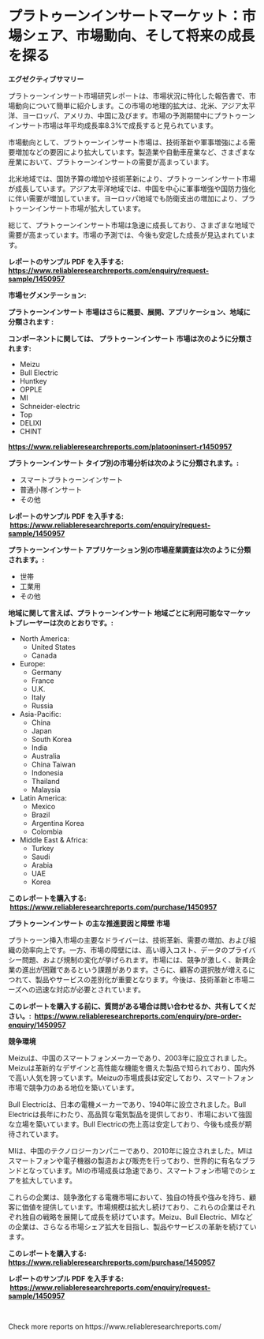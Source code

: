<p><h1>プラトゥーンインサートマーケット：市場シェア、市場動向、そして将来の成長を探る</h1></p><p><strong>エグゼクティブサマリー</strong></p>
<p><p>プラトゥーンインサート市場研究レポートは、市場状況に特化した報告書で、市場動向について簡単に紹介します。この市場の地理的拡大は、北米、アジア太平洋、ヨーロッパ、アメリカ、中国に及びます。市場の予測期間中にプラトゥーンインサート市場は年平均成長率8.3%で成長すると見られています。</p><p>市場動向として、プラトゥーンインサート市場は、技術革新や軍事増強による需要増加などの要因により拡大しています。製造業や自動車産業など、さまざまな産業において、プラトゥーンインサートの需要が高まっています。</p><p>北米地域では、国防予算の増加や技術革新により、プラトゥーンインサート市場が成長しています。アジア太平洋地域では、中国を中心に軍事増強や国防力強化に伴い需要が増加しています。ヨーロッパ地域でも防衛支出の増加により、プラトゥーンインサート市場が拡大しています。</p><p>総じて、プラトゥーンインサート市場は急速に成長しており、さまざまな地域で需要が高まっています。市場の予測では、今後も安定した成長が見込まれています。</p></p>
<p><strong>レポートのサンプル PDF を入手する: <a href="https://www.reliableresearchreports.com/enquiry/request-sample/1450957">https://www.reliableresearchreports.com/enquiry/request-sample/1450957</a></strong></p>
<p><strong>市場セグメンテーション:</strong></p>
<p><strong> プラトゥーンインサート 市場はさらに概要、展開、アプリケーション、地域に分類されます :</strong></p>
<p><strong>コンポーネントに関しては、 プラトゥーンインサート 市場は次のように分類されます: &nbsp;</strong></p>
<p><ul><li>Meizu</li><li>Bull Electric</li><li>Huntkey</li><li>OPPLE</li><li>MI</li><li>Schneider-electric</li><li>Top</li><li>DELIXI</li><li>CHINT</li></ul></p>
<p><strong><a href="https://www.reliableresearchreports.com/platooninsert-r1450957">https://www.reliableresearchreports.com/platooninsert-r1450957</a></strong></p>
<p><strong> プラトゥーンインサート タイプ別の市場分析は次のように分類されます。:</strong></p>
<p><ul><li>スマートプラトゥーンインサート</li><li>普通小隊インサート</li><li>その他</li></ul></p>
<p><strong>レポートのサンプル PDF を入手する: &nbsp;<a href="https://www.reliableresearchreports.com/enquiry/request-sample/1450957">https://www.reliableresearchreports.com/enquiry/request-sample/1450957</a></strong></p>
<p><strong> プラトゥーンインサート アプリケーション別の市場産業調査は次のように分類されます。:</strong></p>
<p><ul><li>世帯</li><li>工業用</li><li>その他</li></ul></p>
<p><strong>地域に関して言えば、プラトゥーンインサート 地域ごとに利用可能なマーケットプレーヤーは次のとおりです。:</strong></p>
<p><ul>
    <li>
        North America:
        <ul>
            <li>United States</li>
            <li>Canada</li>
        </ul>
    </li>
    <li>
        Europe:
        <ul>
            <li>Germany</li>
            <li>France</li>
            <li>U.K.</li>
            <li>Italy</li>
            <li>Russia</li>
        </ul>
    </li>
    <li>
        Asia-Pacific:
        <ul>
            <li>China</li>
            <li>Japan</li>
            <li>South Korea</li>
            <li>India</li>
            <li>Australia</li>
            <li>China Taiwan</li>
            <li>Indonesia</li>
            <li>Thailand</li>
            <li>Malaysia</li>
        </ul>
    </li>
    <li>
        Latin America:
        <ul>
            <li>Mexico</li>
            <li>Brazil</li>
            <li>Argentina Korea</li>
            <li>Colombia</li>
        </ul>
    </li>
    <li>
        Middle East & Africa:
        <ul>
            <li>Turkey</li>
            <li>Saudi</li>
            <li>Arabia</li>
            <li>UAE</li>
            <li>Korea</li>
        </ul>
    </li>
    </ul></p>
<p><strong>このレポートを購入する: &nbsp;<a href="https://www.reliableresearchreports.com/purchase/1450957">https://www.reliableresearchreports.com/purchase/1450957</a></strong></p>
<p><strong>プラトゥーンインサート の主な推進要因と障壁 市場</strong></p>
<p><p>プラトゥーン挿入市場の主要なドライバーは、技術革新、需要の増加、および組織の効率向上です。一方、市場の障壁には、高い導入コスト、データのプライバシー問題、および規制の変化が挙げられます。市場には、競争が激しく、新興企業の進出が困難であるという課題があります。さらに、顧客の選択肢が増えるにつれて、製品やサービスの差別化が重要となります。今後は、技術革新と市場ニーズへの迅速な対応が必要とされています。</p></p>
<p><strong>このレポートを購入する前に、質問がある場合は問い合わせるか、共有してください。:&nbsp; <a href="https://www.reliableresearchreports.com/enquiry/pre-order-enquiry/1450957">https://www.reliableresearchreports.com/enquiry/pre-order-enquiry/1450957</a></strong></p>
<p><strong>競争環境</strong></p>
<p><p>Meizuは、中国のスマートフォンメーカーであり、2003年に設立されました。Meizuは革新的なデザインと高性能な機能を備えた製品で知られており、国内外で高い人気を誇っています。Meizuの市場成長は安定しており、スマートフォン市場で競争力のある地位を築いています。</p><p>Bull Electricは、日本の電機メーカーであり、1940年に設立されました。Bull Electricは長年にわたり、高品質な電気製品を提供しており、市場において強固な立場を築いています。Bull Electricの売上高は安定しており、今後も成長が期待されています。</p><p>MIは、中国のテクノロジーカンパニーであり、2010年に設立されました。MIはスマートフォンや電子機器の製造および販売を行っており、世界的に有名なブランドとなっています。MIの市場成長は急速であり、スマートフォン市場でのシェアを拡大しています。</p><p>これらの企業は、競争激化する電機市場において、独自の特長や強みを持ち、顧客に価値を提供しています。市場規模は拡大し続けており、これらの企業はそれぞれ独自の戦略を展開して成長を続けています。Meizu、Bull Electric、MIなどの企業は、さらなる市場シェア拡大を目指し、製品やサービスの革新を続けています。</p></p>
<p><strong>このレポートを購入する: &nbsp; <a href="https://www.reliableresearchreports.com/purchase/1450957">https://www.reliableresearchreports.com/purchase/1450957</a></strong></p>
<p><strong>レポートのサンプル PDF を入手する: &nbsp;<a href="https://www.reliableresearchreports.com/enquiry/request-sample/1450957">https://www.reliableresearchreports.com/enquiry/request-sample/1450957</a></strong><strong></strong></p>
<p>&nbsp;</p>
<p>Check more reports on https://www.reliableresearchreports.com/</p>